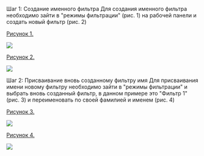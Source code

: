 Шаг 1: Создание именного фильтра 
Для создания именного фильтра необходимо зайти в "режимы фильтрации" (рис. 1) на рабочей панели и создать новый фильтр (рис. 2)


[Рисунок 1.](https://habrastorage.org/webt/db/ul/8s/dbul8sem0s278dsf1__lakzinra.png)

![](https://habrastorage.org/webt/db/ul/8s/dbul8sem0s278dsf1__lakzinra.png)

[Рисунок 2.](https://habrastorage.org/webt/hm/_v/rb/hm_vrb2s5ophvagtyzqrrrhrzqw.png)

![](https://habrastorage.org/webt/hm/_v/rb/hm_vrb2s5ophvagtyzqrrrhrzqw.png)

	       
Шаг 2: Присваивание вновь созданному фильтру имя
	Для присваивания имени новому фильтру необходимо зайти в "режимы фильтрации" и выбрать вновь созданный фильтр, в данном примере это "Фильтр 1" (рис. 3) и переименовать по своей фамилией и именем (рис. 4)

 
[Рисунок 3.](https://habrastorage.org/webt/v6/xt/b9/v6xtb9aewcypbec7yzpic3qol8m.png)

![](https://habrastorage.org/webt/v6/xt/b9/v6xtb9aewcypbec7yzpic3qol8m.png)

[Рисунок 4.](https://habrastorage.org/webt/ic/ym/f5/icymf5ucnlppk3hlnyggw8h0lnm.png)

![](https://habrastorage.org/webt/ic/ym/f5/icymf5ucnlppk3hlnyggw8h0lnm.png)
